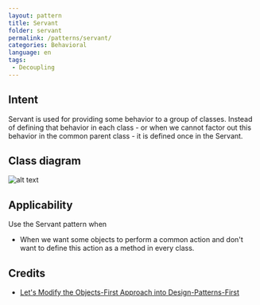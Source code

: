 ```yaml
---
layout: pattern
title: Servant
folder: servant
permalink: /patterns/servant/
categories: Behavioral
language: en
tags:
 - Decoupling
---
```


## Intent
Servant is used for providing some behavior to a group of classes.
Instead of defining that behavior in each class - or when we cannot factor out
this behavior in the common parent class - it is defined once in the Servant.

## Class diagram
![alt text](/etc/servant-pattern.png "Servant")

## Applicability
Use the Servant pattern when

* When we want some objects to perform a common action and don't want to define this action as a method in every class.

## Credits

* [Let's Modify the Objects-First Approach into Design-Patterns-First](http://edu.pecinovsky.cz/papers/2006_ITiCSE_Design_Patterns_First.pdf)
